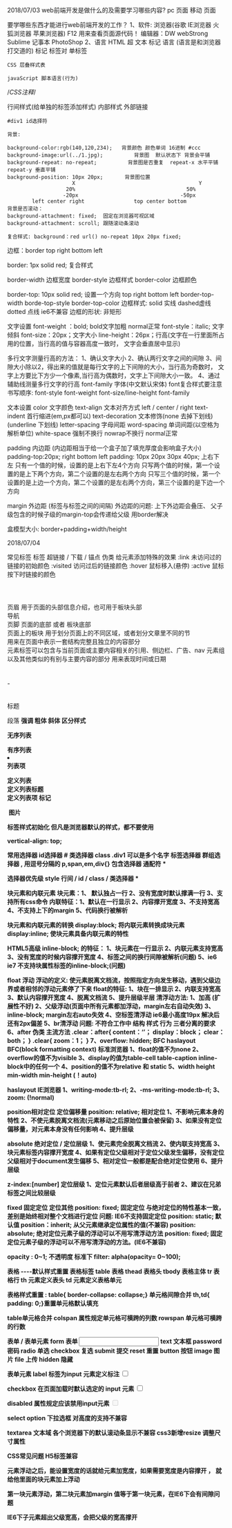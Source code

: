 2018/07/03
web前端开发是做什么的及需要学习哪些内容?
pc    页面
移动  页面

要学哪些东西才能进行web前端开发的工作？
1、软件:
	浏览器(谷歌 IE浏览器 火狐浏览器 苹果浏览器)
	F12 用来查看页面源代码！
	编辑器：DW webStrong Sublime 记事本
	PhotoShop
2、语言
	HTML 超 文本 标记 语言 (语言是和浏览器打交道的)
		标记 标签对 单标签

	CSS 层叠样式表

	javaScript 脚本语言(行为)

   <!--HTML注释-->

   /*CSS注释*/


   行间样式(给单独的标签添加样式)
   内部样式  <style></style>
   外部链接<link/>


    #div1 id选择符

	背景:

	background-color:rgb(140,120,234);   背景颜色 颜色单词 16进制 #ccc
	background-image:url(../1.jpg);          背景图  默认状态下 背景会平铺
	background-repeat: no-repeat;          背景图是否重复  repeat-x 水平平铺    repeat-y 垂直平铺
	background-position: 10px 20px;       背景图位置
			             X                                        Y
			           20%                                    50%
			          -20px                                 -50px
			left center right                top center bottom
	背景是否滚动：
	background-attachment: fixed;  固定在浏览器可视区域
	background-attachment: scroll; 跟随滚动条滚动

	复合样式: background：red url() no-repeat 10px 20px fixed;

边框：border    top right bottom left

border: 1px solid red;  复合样式

border-width 边框宽度
border-style   边框样式
border-color  边框颜色

border-top: 10px solid red; 设置一个方向 top right bottom left
border-top-width
borde-top-style
border-top-color
边框样式:   solid 实线
                  dashed虚线
                  dotted 点线 ie6不兼容
边框的形状: 非矩形

文字设置
font-weight ：bold;  bold文字加粗 normal正常
font-style：italic; 文字倾斜
font-size：20px；文字大小
line-height：26px；行高(文字在一行里面所占用的位置，当行高的值与容器高度一致时，
文字会垂直居中显示)

多行文字测量行高的方法：
1、确认文字大小
2、确认两行文字之间的间隙
3、间隙大小除以2，得出来的值就是每行文字的上下间隙的大小，当行高为奇数时，
文字上方要比下方少一个像素,当行高为偶数时，文字上下间隙大小一致。
4、通过辅助线测量多行文字的行高
font-family 字体(中文默认宋体)
font复合样式要注意书写顺序:
font-style font-weight font-size/line-height  font-family


文本设置
color   文字颜色
text-align 文本对齐方式 left / center / right
text-indent 首行缩进(em,px都可以)
text-decoration 文本修饰(none 去掉下划线) (underline 下划线)
letter-spacing 字母间距
word-spacing 单词间距(以空格为解析单位)
white-space 强制不换行 nowrap不换行 normal正常


padding 内边距 (内边距相当于给一个盒子加了填充厚度会影响盒子大小)
padding-top:20px; right bottom left
padding: 10px 20px 30px 40px; 上右下左
只有一个值的时候，设置的是上右下左4个方向
只写两个值的时候，第一个设置的是上下两个方向，第二个设置的是左右两个方向
只写三个值的时候，第一个设置的是上边一个方向，第二个设置的是左右两个方向，第三个设置的是下边一个方向

margin 外边距 (标签与标签之间的间隔)
外边距的问题:
上下外边距会叠压、
父子级包含的时候子级的margin-top会传递给父级 用border解决

盒模型大小: border+padding+width/height


2018/07/04

常见标签
<a/>标签 超链接 / 下载  / 锚点
伪类 给元素添加特殊的效果
:link 未访问过的链接的初始颜色
:visited  访问过后的链接颜色
:hover 鼠标移入(悬停)
:active 鼠标按下时链接的颜色

<header></header> 页眉 用于页面的头部信息介绍，也可用于板块头部
<nav></nav> 导航
<footer></footer> 页脚 页面的底部 或者 板块底部
<section></section> 页面上的板块 用于划分页面上的不同区域，或者划分文章里不同的节
<article></article> 用来在页面中表示一套结构完整且独立的内容部分
<aside></aside> 元素标签可以包含与当前页面或主要内容相关的引用、侧边栏、广告、nav 元素组 以及其他类似的有别与主要内容的部分
<time></time>用来表现时间或日期
<h1></h1>-<h6></h6> 标题
<p></p>段落
<strong/> 强调 粗体
<em></em> 斜体
<span></span>区分样式
<ul></ul> 无序列表
<ol></ol>有序列表
<li></li>列表项
<dl></dl>定义列表
<dt></dt>定义列表标题
<dd></dd>定义列表项
<mark></mark> 标记

<img src=""/> 图片

标签样式初始化 但凡是浏览器默认的样式，都不要使用

vertical-align: top;


常用选择器
id选择器 #
类选择器 class .div1 可以是多个名字
标签选择器
群组选择器 , 用逗号分隔的 p,span,em,div{}
包含选择器
通配符 *


选择器优先级
style 行间 / id / class / 类选择器 *


块元素和内联元素
块元素：1、 默认独占一行
              2、没有宽度时默认撑满一行
              3、支持所有css命令
内联特征：1、默认在一行显示
	2、内容撑开宽度
	3、不支持宽高
 	4、不支持上下的margin
	5、代码换行被解析

块元素和内联元素的转换
display:block;  将内联元素转换成块元素
display:inline;  使块元素具备内联元素的特性


HTML5高级
inline-block; 的特征：
1、块元素在一行显示
2、内联元素支持宽高
3、没有宽度的时候内容撑开宽度
4、标签之间的换行间隙被解析(问题)
5、ie6 ie7 不支持块属性标签的inline-block;(问题)


float 浮动 浮动的定义: 使元素脱离文档流，按照指定方向发生移动，遇到父级边界或者相邻的浮动元素停了下来
float的特征:
1、块在一排显示
2、内联支持宽高
3、默认内容撑开宽度
4、脱离文档流
5、提升层级半层
清浮动方法:
1、加高 (扩展性不好)
2、父级浮动(页面中所有元素都加浮动，margin左右自动失效)
3、inline-block; margin左右auto失效
4、空标签清浮动 ie6最小高度19px 解决后还有2px偏差
5、br清浮动 问题: 不符合工作中 结构 样式 行为 三者分离的要求
6、after 伪类 主流方法
	.clear：after{
	content：‘’；
	display：block；
	clear：both；
	}
	.clear{
	zoom：1；
	}
7、overflow: hidden;
BFC haslayout
BFC(block formatting context) 标准浏览器
1、float的值不为none
2、overflow的值不为visible
3、display的值为table-cell    table-caption   inline-block中的任何一个
4、position的值不为relative 和 static
5、width height  min-width  min-height (！auto)

haslayout IE浏览器
1、writing-mode:tb-rl;
2、-ms-writing-mode:tb-rl;
3、zoom: (!normal)


position相对定位 定位偏移量
position: relative; 相对定位
1、不影响元素本身的特性
2、不使元素脱离文档流(元素移动之后原始位置会被保留)
3、如果没有定位偏移量，对元素本身没有任何影响
4、提升层级

absolute 绝对定位 / 定位层级
1、使元素完全脱离文档流
2、使内联支持宽高
3、块元素标签内容撑开宽度
4、如果有定位父级相对于定位父级发生偏移，没有定位父级相对于document发生偏移
5、相对定位一般都是配合绝对定位使用
6、提升层级

z-index:[number] 定位层级
1、定位元素默认后者层级高于前者
2、建议在兄弟标签之间比较层级


fixed  固定定位 定位其他
position: fixed; 固定定位
与绝对定位的特性基本一致，差别是始终相对整个文档进行定位
问题: IE6不支持固定定位
position: static; 默认值
position：inherit; 从父元素继承定位属性的值(不兼容)
position: absolute; 绝对定位元素子级的浮动可以不用写清浮动方法
position: fixed; 固定定位元素子级的浮动可以不用写清浮动的方法。(IE6不兼容)


opacity : 0~1;  不透明度 标准下
filter: alpha(opacity= 0~100);

表格  ----默认样式重置
表格标签
table 表格
thead 表格头
tbody 表格主体
tr 表格行
th 元素定义表头
td 元素定义表格单元

表格样式重置 : table{  border-collapse: collapse;} 单元格间隙合并
th,td{ padding: 0;}重置单元格默认填充

table单元格合并
colspan 属性规定单元格可横跨的列数 <td colspan="2"></td>
rowspan 单元格可横跨的行数 <td rowspan="2"></td>


表单 / 表单元素
form 表单
<input type="" name="" value=""/>
text 文本框
password 密码
radio  单选
checkbox 复选
submit  提交
reset 重置
button 按钮
image 图片
file  上传
hidden 隐藏

表单元素
label 标签为input 元素定义标注
<input type="checkbox" name="" id="a"/>
<label for="a"></label>

checkbox 在页面加载时默认选定的 input 元素
<input type="checkbox" name="" checkbox/>

disabled 属性规定应该禁用input元素
<input type="checkbox" name="" disabled/>

select option 下拉选框
对高度的支持不兼容

textarea 文本域
各个浏览器下的默认滚动条显示不兼容
css3新增resize 调整尺寸属性

CSS常见问题
H5标签兼容

元素浮动之后，能设置宽度的话就给元素加宽度，如果需要宽度是内容撑开 ，
就给他里面的块元素加上浮动

第一块元素浮动，第二块元素加margin 值等于第一块元素，在IE6下会有间隙问题

IE6下子元素超出父级宽高，会把父级的宽高撑开